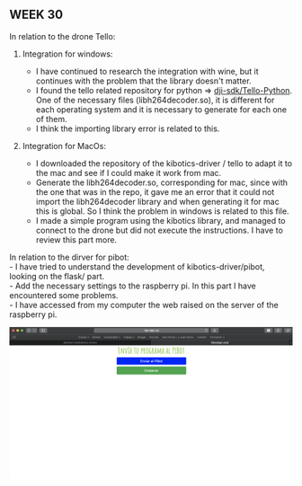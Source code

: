 ## WEEK 30

In relation to the drone Tello:   
1. Integration for windows:   
    - I have continued to research the integration with wine, but it continues with the problem that the library doesn't matter.    
    - I found the tello related repository for python => [dji-sdk/Tello-Python](https://github.com/dji-sdk/Tello-Python). One of the necessary files (libh264decoder.so), it is different for each operating system and it is necessary to generate for each one of them.     
    - I think the importing library error is related to this.   
    
2. Integration for MacOs:   
    - I downloaded the repository of the kibotics-driver / tello to adapt it to the mac and see if I could make it work from mac.   
    - Generate the libh264decoder.so, corresponding for mac, since with the one that was in the repo, it gave me an error that it could not import the libh264decoder library and when generating it for mac this is global. So I think the problem in windows is related to this file.    
    - I made a simple program using the kibotics library, and managed to connect to the drone but did not execute the instructions. I have to review this part more.   
    
In relation to the dirver for pibot:   
    - I have tried to understand the development of kibotics-driver/pibot, looking on the flask/ part.     
    - Add the necessary settings to the raspberry pi. In this part I have encountered some problems.    
    - I have accessed from my computer the web raised on the server of the raspberry pi.
     
   ![pibot](https://raw.githubusercontent.com/dvalladaresv/TFG_David_Valladares/master/assets/week30/pibot_local.png)   